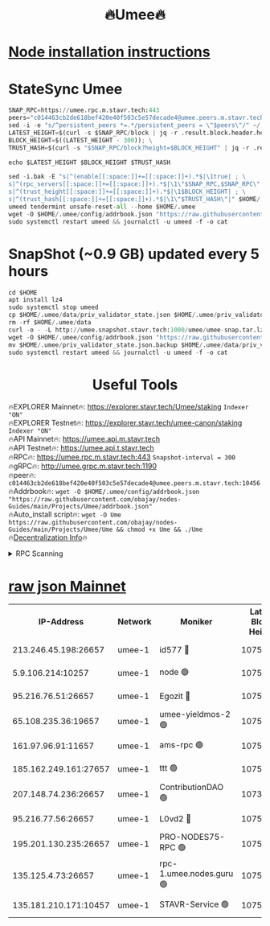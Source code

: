 <h1 align="center"> 🔥Umee🔥</h1>


[Node installation instructions](https://github.com/obajay/nodes-Guides/tree/main/Projects/Umee)
=
# StateSync Umee
```python
SNAP_RPC=https://umee.rpc.m.stavr.tech:443
peers="c014463cb2de618bef420e40f503c5e57decade4@umee.peers.m.stavr.tech:10456"
sed -i -e "s/^persistent_peers *=.*/persistent_peers = \"$peers\"/" ~/.umee/config/config.toml
LATEST_HEIGHT=$(curl -s $SNAP_RPC/block | jq -r .result.block.header.height); \
BLOCK_HEIGHT=$((LATEST_HEIGHT - 300)); \
TRUST_HASH=$(curl -s "$SNAP_RPC/block?height=$BLOCK_HEIGHT" | jq -r .result.block_id.hash)

echo $LATEST_HEIGHT $BLOCK_HEIGHT $TRUST_HASH

sed -i.bak -E "s|^(enable[[:space:]]+=[[:space:]]+).*$|\1true| ; \
s|^(rpc_servers[[:space:]]+=[[:space:]]+).*$|\1\"$SNAP_RPC,$SNAP_RPC\"| ; \
s|^(trust_height[[:space:]]+=[[:space:]]+).*$|\1$BLOCK_HEIGHT| ; \
s|^(trust_hash[[:space:]]+=[[:space:]]+).*$|\1\"$TRUST_HASH\"|" $HOME/.umee/config/config.toml
umeed tendermint unsafe-reset-all --home $HOME/.umee
wget -O $HOME/.umee/config/addrbook.json "https://raw.githubusercontent.com/obajay/nodes-Guides/main/Projects/Umee/addrbook.json"
sudo systemctl restart umeed && journalctl -u umeed -f -o cat
```
# SnapShot (~0.9 GB) updated every 5 hours
```python
cd $HOME
apt install lz4
sudo systemctl stop umeed
cp $HOME/.umee/data/priv_validator_state.json $HOME/.umee/priv_validator_state.json.backup
rm -rf $HOME/.umee/data
curl -o - -L http://umee.snapshot.stavr.tech:1000/umee/umee-snap.tar.lz4 | lz4 -c -d - | tar -x -C $HOME/.umee --strip-components 2
wget -O $HOME/.umee/config/addrbook.json "https://raw.githubusercontent.com/obajay/nodes-Guides/main/Projects/Umee/addrbook.json"
mv $HOME/.umee/priv_validator_state.json.backup $HOME/.umee/data/priv_validator_state.json
sudo systemctl restart umeed && journalctl -u umeed -f -o cat
```
 <h1 align="center"> Useful Tools</h1>

🔥EXPLORER Mainnet🔥:      https://explorer.stavr.tech/Umee/staking             `Indexer "ON"` \
🔥EXPLORER Testnet🔥:        https://explorer.stavr.tech/umee-canon/staking      `Indexer "ON"` \
🔥API Mainnet🔥:                   https://umee.api.m.stavr.tech \
🔥API Testnet🔥:                     https://umee.api.t.stavr.tech \
🔥RPC🔥:                           https://umee.rpc.m.stavr.tech:443                     `Snapshot-interval = 300` \
🔥gRPC🔥:                              http://umee.grpc.m.stavr.tech:1190 \
🔥peer🔥:                     `c014463cb2de618bef420e40f503c5e57decade4@umee.peers.m.stavr.tech:10456` \
🔥Addrbook🔥:    ```wget -O $HOME/.umee/config/addrbook.json "https://raw.githubusercontent.com/obajay/nodes-Guides/main/Projects/Umee/addrbook.json"``` \
🔥Auto_install script🔥: ```wget -O Ume https://raw.githubusercontent.com/obajay/nodes-Guides/main/Projects/Umee/Ume && chmod +x Ume && ./Ume``` \
🔥[Decentralization Info](https://github.com/obajay/StateSync-snapshots/tree/main/Projects/Umee/Decentralization)🔥

<details>
<summary>RPC Scanning</summary>

<h2 align="center"> We scan nodes in real time every 4 hours. And we provide the final result of RPC endpoints.
We cannot influence the operation of these nodes in any way. </h2>


```python
If Voting Power is higher than 0 --> then the Node is a validator of the network and may be subject to attack and be a potential threat to the chain.
```
```python
We marked such validators with a red symbol
```

</details>

[raw json Mainnet](https://rpc-check.umeem.stavr.tech/umeem/rpc-umeem-result.json)
=



<table><tr><th>IP-Address</th><th>Network</th><th>Moniker</th><th>Latest Block Height</th><th>Earliest Block Height</th><th>Catching Up</th><th>Tx Index</th><th>Voting Power</th><th>Scan Time</th></tr><tr><td>213.246.45.198:26657</td><td>umee-1</td><td>id577 🔴</td><td>10751152</td><td>7100001</td><td>False</td><td>on</td><td>35115952</td><td>2024-02-25T12:13:16.953835412UTC</td></tr><tr><td>5.9.106.214:10257</td><td>umee-1</td><td>node 🟢</td><td>10751159</td><td>7942001</td><td>False</td><td>on</td><td>0</td><td>2024-02-25T12:14:00.812553587UTC</td></tr><tr><td>95.216.76.51:26657</td><td>umee-1</td><td>Egozit 🔴</td><td>10751163</td><td>8262001</td><td>False</td><td>off</td><td>38427518</td><td>2024-02-25T12:14:23.812516079UTC</td></tr><tr><td>65.108.235.36:19657</td><td>umee-1</td><td>umee-yieldmos-2 🟢</td><td>10751146</td><td>9575548</td><td>False</td><td>on</td><td>0</td><td>2024-02-25T12:12:41.536069195UTC</td></tr><tr><td>161.97.96.91:11657</td><td>umee-1</td><td>ams-rpc 🟢</td><td>10751167</td><td>10352001</td><td>False</td><td>on</td><td>0</td><td>2024-02-25T12:14:44.780796141UTC</td></tr><tr><td>185.162.249.161:27657</td><td>umee-1</td><td>ttt 🟢</td><td>10751158</td><td>10381617</td><td>False</td><td>on</td><td>0</td><td>2024-02-25T12:13:52.065607243UTC</td></tr><tr><td>207.148.74.236:26657</td><td>umee-1</td><td>ContributionDAO 🟢</td><td>10738676</td><td>10484838</td><td>False</td><td>off</td><td>0</td><td>2024-02-25T12:14:31.304794196UTC</td></tr><tr><td>95.216.77.56:26657</td><td>umee-1</td><td>L0vd2 🔴</td><td>10751167</td><td>10651167</td><td>False</td><td>off</td><td>38384548</td><td>2024-02-25T12:14:44.436463463UTC</td></tr><tr><td>195.201.130.235:26657</td><td>umee-1</td><td>PRO-NODES75-RPC 🟢</td><td>10751159</td><td>10676285</td><td>False</td><td>on</td><td>0</td><td>2024-02-25T12:13:58.503287312UTC</td></tr><tr><td>135.125.4.73:26657</td><td>umee-1</td><td>rpc-1.umee.nodes.guru 🟢</td><td>10751163</td><td>10691018</td><td>False</td><td>on</td><td>0</td><td>2024-02-25T12:14:24.122712178UTC</td></tr><tr><td>135.181.210.171:10457</td><td>umee-1</td><td>STAVR-Service 🟢</td><td>10751164</td><td>10748801</td><td>False</td><td>on</td><td>0</td><td>2024-02-25T12:14:31.649834831UTC</td></tr></table>
